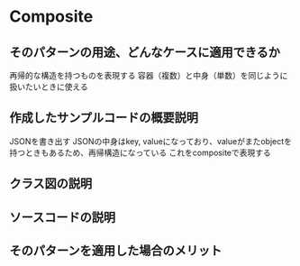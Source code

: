 # Composite

## そのパターンの用途、どんなケースに適用できるか
再帰的な構造を持つものを表現する
容器（複数）と中身（単数）を同じように扱いたいときに使える

## 作成したサンプルコードの概要説明
JSONを書き出す
JSONの中身はkey, valueになっており、valueがまたobjectを持つときもあるため、再帰構造になっている
これをcompositeで表現する

## クラス図の説明

## ソースコードの説明

## そのパターンを適用した場合のメリット
